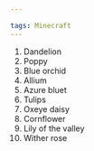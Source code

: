 ```yaml
---

tags: Minecraft
---
```


1. Dandelion
1. Poppy
1. Blue orchid
1. Allium
1. Azure bluet
1. Tulips
1. Oxeye daisy
1. Cornflower
1. Lily of the valley
1. Wither rose
